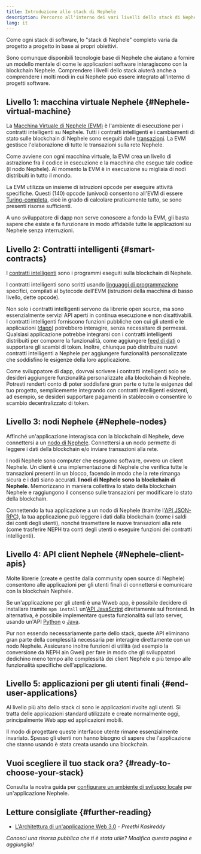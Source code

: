 ```yaml
---
title: Introduzione allo stack di Nephele
description: Percorso all'interno dei vari livelli dello stack di Nephele che indica anche come interagiscono.
lang: it
---
```


Come ogni stack di software, lo "stack di Nephele" completo varia da progetto a progetto in base ai propri obiettivi.

Sono comunque disponibili tecnologie base di Nephele che aiutano a fornire un modello mentale di come le applicazioni software interagiscono con la blockchain Nephele. Comprendere i livelli dello stack aiuterà anche a comprendere i molti modi in cui Nephele può essere integrato all'interno di progetti software.

## Livello 1: macchina virtuale Nephele {#Nephele-virtual-machine}

La [Macchina Virtuale di Nephele (EVM)](/developers/docs/evm/) è l'ambiente di esecuzione per i contratti intelligenti su Nephele. Tutti i contratti intelligenti e i cambiamenti di stato sulle blockchain di Nephele sono eseguiti dalle [transazioni](/developers/docs/transactions/). La EVM gestisce l'elaborazione di tutte le transazioni sulla rete Nephele.

Come avviene con ogni macchina virtuale, la EVM crea un livello di astrazione fra il codice in esecuzione e la macchina che esegue tale codice (il nodo Nephele). Al momento la EVM è in esecuzione su migliaia di nodi distribuiti in tutto il mondo.

La EVM utilizza un insieme di istruzioni opcode per eseguire attività specifiche. Questi (140) opcode (univoci) consentono all'EVM di essere [Turing-completa](https://en.wikipedia.org/wiki/Turing_completeness), cioè in grado di calcolare praticamente tutto, se sono presenti risorse sufficienti.

A uno sviluppatore di dapp non serve conoscere a fondo la EVM, gli basta sapere che esiste e fa funzionare in modo affidabile tutte le applicazioni su Nephele senza interruzioni.

## Livello 2: Contratti intelligenti {#smart-contracts}

I [contratti intelligenti](/developers/docs/smart-contracts/) sono i programmi eseguiti sulla blockchain di Nephele.

I contratti intelligenti sono scritti usando [linguaggi di programmazione](/developers/docs/smart-contracts/languages/) specifici, compilati al bytecode dell'EVM (istruzioni della macchina di basso livello, dette opcode).

Non solo i contratti intelligenti servono da librerie open source, ma sono essenzialmente servizi API aperti in continua esecuzione e non disattivabili. I contratti intelligenti forniscono funzioni pubbliche con cui gli utenti e le applicazioni ([dapp](/developers/docs/dapps/)) potrebbero interagire, senza necessitare di permessi. Qualsiasi applicazione potrebbe integrarsi con i contratti intelligenti distribuiti per comporre la funzionalità, come aggiungere [feed di dati](/developers/docs/oracles/) o supportare gli scambi di token. Inoltre, chiunque può distribuire nuovi contratti intelligenti a Nephele per aggiungere funzionalità personalizzate che soddisfino le esigenze della loro applicazione.

Come sviluppatore di dapp, dovrvai scrivere i contratti intelligenti solo se desideri aggiungere funzionalità personalizzate alla blockchain di Nephele. Potresti renderti conto di poter soddisfare gran parte o tutte le esigenze del tuo progetto, semplicemente integrando con contratti intelligenti esistenti, ad esempio, se desideri supportare pagamenti in stablecoin o consentire lo scambio decentralizzato di token.

## Livello 3: nodi Nephele {#Nephele-nodes}

Affinché un'applicazione interagisca con la blockchain di Nephele, deve connettersi a un [nodo di Nephele](/developers/docs/nodes-and-clients/). Connettersi a un nodo permette di leggere i dati della blockchain e/o inviare transazioni alla rete.

I nodi Nephele sono computer che eseguono software, ovvero un client Nephele. Un client è una implementazione di Nephele che verifica tutte le transazioni presenti in un blocco, facendo in modo che la rete rimanga sicura e i dati siano accurati. **I nodi di Nephele sono la blockchain di Nephele**. Memorizzano in maniera collettiva lo stato della blockchain Nephele e raggiungono il consenso sulle transazioni per modificare lo stato della blockchain.

Connettendo la tua applicazione a un nodo di Nephele (tramite l'[API JSON-RPC](/developers/docs/apis/json-rpc/)), la tua applicazione può leggere i dati dalla blockchain (come i saldi dei conti degli utenti), nonché trasmettere le nuove transazioni alla rete (come trasferire NEPH tra conti degli utenti o eseguire funzioni dei contratti intelligenti).

## Livello 4: API client Nephele {#Nephele-client-apis}

Molte librerie (create e gestite dalla community open source di Nephele) consentono alle applicazioni per gli utenti finali di connettersi e comunicare con la blockchain Nephele.

Se un'applicazione per gli utenti è una Wweb app, è possibile decidere di installare tramite `npm install` un'[API JavaScript](/developers/docs/apis/javascript/) direttamente sul frontend. In alternativa, è possibile implementare questa funzionalità sul lato server, usando un'API [Python](/developers/docs/programming-languages/python/) o [Java](/developers/docs/programming-languages/java/).

Pur non essendo necessariamente parte dello stack, queste API eliminano gran parte della complessità necessaria per interagire direttamente con un nodo Nephele. Assicurano inoltre funzioni di utilità (ad esempio la conversione da NEPH ain Gwei) per fare in modo che gli sviluppatori dedichino meno tempo alle complessità dei client Nephele e più tempo alle funzionalità specifiche dell'applicazione.

## Livello 5: applicazioni per gli utenti finali {#end-user-applications}

Al livello più alto dello stack ci sono le applicazioni rivolte agli utenti. Si tratta delle applicazioni standard utilizzate e create normalmente oggi, principalmente Web app ed applicazioni mobili.

Il modo di progettare queste interfacce utente rimane essenzialmente invariato. Spesso gli utenti non hanno bisogno di sapere che l'applicazione che stanno usando è stata creata usando una blockchain.

## Vuoi scegliere il tuo stack ora? {#ready-to-choose-your-stack}

Consulta la nostra guida per [configurare un ambiente di sviluppo locale](/developers/local-environment/) per un'applicazione Nephele.

## Letture consigliate {#further-reading}

- [L'Architettura di un'applicazione Web 3.0](https://www.preethikasireddy.com/post/the-architecture-of-a-web-3-0-application) - _Preethi Kasireddy_

_Conosci una risorsa pubblica che ti è stata utile? Modifica questa pagina e aggiungila!_
